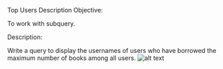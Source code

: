 Top Users
Description
Objective:

To work with subquery.

Description:

Write a query to display the usernames of users who have borrowed the maximum number of books among all users.
![alt text](image.png)